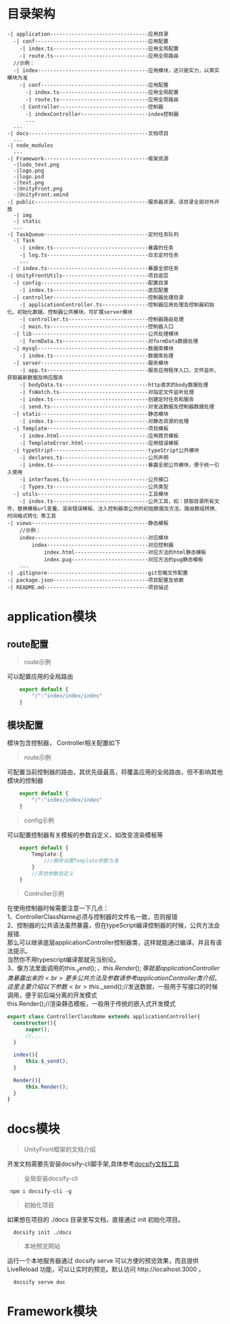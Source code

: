 # 目录架构

```textmate
-| application--------------------------------应用目录
  -| conf-------------------------------------应用配置
    -| index.ts-------------------------------应用全局配置
    -| route.ts-------------------------------应用全局路由
  //示例：
  -| index------------------------------------应用模块，这只是实力，以真实模块为准
    -| conf-----------------------------------应用配置
      -| index.ts-----------------------------应用全局配置
      -| route.ts-----------------------------应用全局路由
    -| Controller-----------------------------控制器
      -| indexController----------------------index控制器
      ...
  ...
-| docs---------------------------------------文档项目
  ...
-| node_modules
  ...
-| Framework----------------------------------框架资源
  -|lodo_text.png
  -|logo.png
  -|logo.psd
  -|text.png
  -|UnityFront.png
  -|UnityFront.xmind
-| public-------------------------------------服务器资源，该目录全部对外开放
  -| img
  -| static
  ...
-| TaskQueue----------------------------------定时任务队列
  -| Task 
    -| index.ts-------------------------------暴露的任务
    -| log.ts---------------------------------日志定时任务
    ...
  -| index.ts---------------------------------暴露全部任务
-| UnityFrontUtils----------------------------项目底层
  -| config-----------------------------------配置目录
    -| index.ts-------------------------------底层配置
  -| controller-------------------------------控制器处理目录
    -| applicationController.ts---------------控制器应用处理及控制器初始化、初始化数据、控制器公共模块，可扩展server模块
    -| controller.ts--------------------------控制器路由处理
    -| main.ts--------------------------------控制器入口
  -| lib--------------------------------------公共处理模块
    -| formData.ts----------------------------对formData数据处理
  -| mysql------------------------------------数据库模块
    -| index.ts-------------------------------数据库处理
  -| server-----------------------------------服务模块
    -| app.ts---------------------------------服务应用程序入口，文件监听、获取最新数据及响应服务
    -| bodyData.ts----------------------------http请求的body数据处理
    -| fsWatch.ts-----------------------------对指定文件监听处理
    -| index.ts-------------------------------创建定时任务和服务
    -| send.ts--------------------------------对发送数据及控制器数据处理
  -| static-----------------------------------静态模块
    -| index.ts-------------------------------对静态资源的处理
  -| Template---------------------------------项目模板
    -| index.html-----------------------------应用首页模板
    -| TemplateError.html---------------------应用错误模板
  -| typeStript-------------------------------typeStript公共模块
    -| declares.ts----------------------------公共声明
    -| index.ts-------------------------------暴露全部公共模块，便于统一引入使用
    -| interfaces.ts--------------------------公共接口
    -| Types.ts-------------------------------公共类型
  -| utils------------------------------------工具模块
    -| index.ts-------------------------------公共工具，如：获取目录所有文件、替换模板url变量、渲染错误模板、注入控制器类公共的初始数据及方法、路由数组转换、时间格式转化 等工具
-| views--------------------------------------静态模板
    //示例：
    index-------------------------------------对应模块
        index---------------------------------对应控制器
            index.html------------------------对应方法的html静态模板
            index.pug-------------------------对应方法的pug静态模板
    ...
-| .gitignore---------------------------------git忽略文件配置
-| package.json-------------------------------项目配置及依赖
-| README.md----------------------------------项目描述
```
# application模块

## route配置

> route示例

可以配置应用的全局路由

```typescript
    export default {
        "/":"index/index/index"
    }
```

## 模块配置

模块包含控制器， Controller相关配置如下

> route示例

可配置当前控制器的路由，其优先级最高，将覆盖应用的全局路由，但不影响其他模块的控制器

```typescript
    export default {
        "/":"index/index/index"
    }
```

> config示例

可以配置控制器有关模板的参数自定义，如改变渲染模板等

```typescript
    export default {
        Template:{
            ///服务设置Template参数为准
        }
        //其他参数自定义
    }
```

> Controller示例

在使用控制器时候需要注意一下几点：<br>
1、ControllerClassName必须与控制器的文件名一致，否则报错<br>
2、控制器的公共语法虽然暴露，但在typeScript编译控制器的时候，公共方法会报错.<br>
   那么可以继承底层applicationController控制器类，这样就能通过编译，并且有语法提示。<br>
   当然你不用typescript编译那就另当别论。<br>
3、像方法里面调用的this.$_send();、this.Render();等就是applicationController类暴露出来的<br>
   更多公共方法及参数请参考applicationController类介绍，这里主要介绍以下参数<br>
   this.$_send();//发送数据，一般用于写接口的时候调用，便于前后端分离的开发模式<br>
   this.Render();//渲染静态模板，一般用于传统的嵌入式开发模式

```typescript
export class ControllerClassName extends applicationController{
  constructor(){
      super();
      //....
  }
  
  index(){
      this.$_send();
  }
  
  Render(){
      this.Render();
  }
}
```

# docs模块

> UnityFront框架的文档介绍

开发文档需要先安装docsify-cli脚手架,具体参考[docsify文档工具](https://docsify.js.org/#/zh-cn/quickstart)

> 全局安装docsify-cli

```blade
 npm i docsify-cli -g
```

> 初始化项目

如果想在项目的 ./docs 目录里写文档，直接通过 init 初始化项目。


```blade
  docsify init ./docs
```

> 本地预览网站

运行一个本地服务器通过 docsify serve 可以方便的预览效果，而且提供 LiveReload 功能，可以让实时的预览。默认访问 http://localhost:3000 。


```blade
  docsify serve doc
```

# Framework模块
